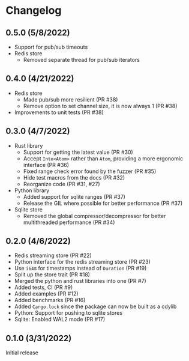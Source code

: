 # Changelog

## 0.5.0 (5/8/2022)

* Support for pub/sub timeouts
* Redis store
	* Removed separate thread for pub/sub iterators

## 0.4.0 (4/21/2022)

* Redis store
	* Made pub/sub more resilient (PR #38)
	* Remove option to set channel size, it is now always 1 (PR #38)
* Improvements to unit tests (PR #38)

## 0.3.0 (4/7/2022)

* Rust library
	* Support for getting the latest value (PR #30)
	* Accept `Into<Atom>` rather than `Atom`, providing a more ergonomic interface (PR #36)
	* Fixed range check error found by the fuzzer (PR #35)
	* Hide test macros from the docs (PR #32)
	* Reorganize code (PR #31, #27)
* Python library
	* Added support for sqlite ranges (PR #37)
	* Release the GIL where possible for better performance (PR #37)
* Sqlite store
	* Removed the global compressor/decompressor for better multithreaded performance (PR #34)

## 0.2.0 (4/6/2022)

* Redis streaming store (PR #22)
* Python interface for the redis streaming store (PR #23)
* Use `i64`s for timestamps instead of `Duration` (PR #19)
* Split up the store trait (PR #18)
* Merged the python and rust libraries into one (PR #7)
* Added tests, CI (PR #9)
* Added examples (PR #12)
* Added benchmarks (PR #16)
* Added `Cargo.lock` since the package can now be built as a cdylib
* Python: Support for pushing to sqlite stores
* Sqlite: Enabled WAL2 mode (PR #17)

## 0.1.0 (3/31/2022)

Initial release

